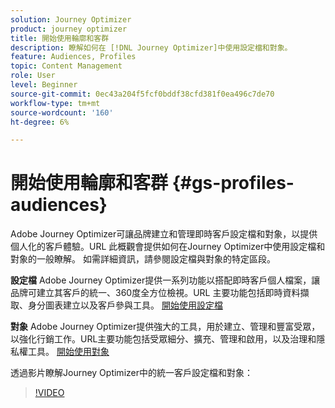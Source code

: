 ```yaml
---
solution: Journey Optimizer
product: journey optimizer
title: 開始使用輪廓和客群
description: 瞭解如何在 [!DNL Journey Optimizer]中使用設定檔和對象。
feature: Audiences, Profiles
topic: Content Management
role: User
level: Beginner
source-git-commit: 0ec43a204f5fcf0bddf38cfd381f0ea496c7de70
workflow-type: tm+mt
source-wordcount: '160'
ht-degree: 6%

---
```



# 開始使用輪廓和客群 {#gs-profiles-audiences}

Adobe Journey Optimizer可讓品牌建立和管理即時客戶設定檔和對象，以提供個人化的客戶體驗。&#x200B;URL 此概觀會提供如何在Journey Optimizer中使用設定檔和對象的一般瞭解。 如需詳細資訊，請參閱設定檔與對象的特定區段。

**設定檔**
Adobe Journey Optimizer提供一系列功能以搭配即時客戶個人檔案，讓品牌可建立其客戶的統一、360度全方位檢視。&#x200B;URL 主要功能包括即時資料擷取、身分圖表建立以及客戶參與工具。 [開始使用設定檔](get-started-profiles.md)

**對象**
Adobe Journey Optimizer提供強大的工具，用於建立、管理和豐富受眾，以強化行銷工作。&#x200B;URL主要功能包括受眾細分、擴充、管理和啟用，以及治理和隱私權工具。 [開始使用對象](about-audiences.md)

透過影片瞭解Journey Optimizer中的統一客戶設定檔和對象：

>[!VIDEO](https://video.tv.adobe.com/v/3432671?quality=12)
